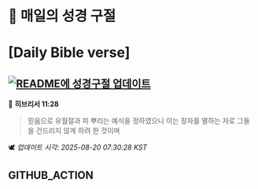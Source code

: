 # 🙏 매일의 성경 구절
# [Daily Bible verse]
## [![README에 성경구절 업데이트](https://github.com/DONGSUKA/first_test/actions/workflows/update-readme-bible.yml/badge.svg)](https://github.com/DONGSUKA/first_test/actions/workflows/update-readme-bible.yml)
<!-- START_BIBLE_VERSE -->
📖 **히브리서 11:28**
> 믿음으로 유월절과 피 뿌리는 예식을 정하였으니 이는 장자를 멸하는 자로 그들을 건드리지 않게 하려 한 것이며

🕊️ _업데이트 시각: 2025-08-20 07:30:28 KST_
  <!-- END_BIBLE_VERSE -->
## GITHUB_ACTION
